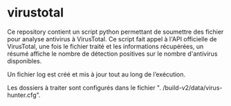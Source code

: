 # virustotal

Ce repository contient un script python permettant de soumettre des fichier pour analyse antivirus à VirusTotal. Ce script fait appel à l'API officielle de VirusTotal, une fois le fichier traité et les informations récupérées, un résumé affiche le nombre de détection positives sur le nombre d'antivirus disponibles.

Un fichier log est créé et mis à jour tout au long de l’exécution. 

Les dossiers à traiter sont configurés dans le fichier ". /build-v2/data/virus-hunter.cfg".
